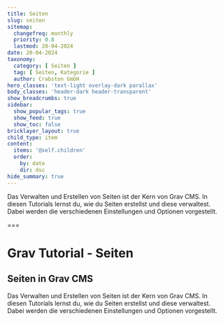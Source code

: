 ```yaml
---
title: Seiten
slug: seiten
sitemap:
  changefreq: monthly
  priority: 0.8
  lastmod: 20-04-2024
date: 20-04-2024
taxonomy:
  category: [ Seiten ]
  tag: [ Seiten, Kategorie ]
  author: Crabston GmbH
hero_classes: 'text-light overlay-dark parallax'
body_classes: 'header-dark header-transparent'
show_breadcrumbs: true
sidebar:
  show_popular_tags: true
  show_feed: true
  show_toc: false
bricklayer_layout: true
child_type: item
content:
  items: '@self.children'
  order:
    by: date
    dir: dsc
hide_summary: true
---
```


Das Verwalten und Erstellen von Seiten ist der Kern von Grav CMS. In diesen Tutorials lernst du, wie du Seiten erstellst und diese verwaltest. Dabei werden die verschiedenen Einstellungen und Optionen vorgestellt.

===

# Grav Tutorial - Seiten
## Seiten in Grav CMS

Das Verwalten und Erstellen von Seiten ist der Kern von Grav CMS. In diesen Tutorials lernst du, wie du Seiten erstellst und diese verwaltest. Dabei werden die verschiedenen Einstellungen und Optionen vorgestellt.
